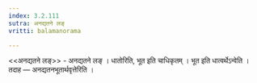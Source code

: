 ```yaml
---
index: 3.2.111
sutra: अनद्यतने लङ्
vritti: balamanorama

---
```

<<अनद्यतने लङ्>> - अनद्यतने लङ् । धातोरिति, भूत इति चाधिकृतम् । भूत इति धात्वर्थेऽन्वेति । तदाह — अनद्यतनभूतार्थवृत्तेरिति । 